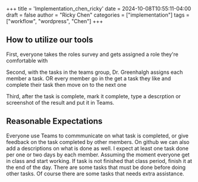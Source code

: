 +++
title = 'Implementation_chen_ricky'
date = 2024-10-08T10:55:11-04:00
draft = false
author = "Ricky Chen"
categories = ["implementation"]
tags = ["workflow", "wordpress", "Chen"]
+++

## How to utilize our tools

First, everyone takes the roles survey and gets assigned a role they're comfortable with


Second, with the tasks in the teams group, Dr. Greenhalgh assigns each member a task. OR every member go in the get a task they like and complete their task then move on to the next one


Third, after the task is complete, mark it complete, type a descrption or screenshot of the result and put it in Teams.


## Reasonable Expectations

Everyone use Teams to commmunicate on what task is completed, or give feedback on the task completed by other members. On github we can also add a descriptions on what is done as well. I expect at least one task done per one or two days by each member. Assuming the moment everyone get in class and start working. If task is not finished that class period, finish it at the end of the day. There are some tasks that must be done before doing other tasks. Of course there are some tasks that needs extra assistance.